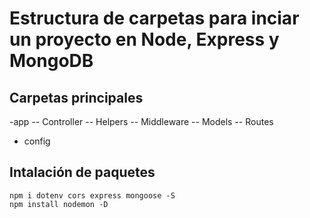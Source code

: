 # Estructura de carpetas para inciar un proyecto en Node, Express y MongoDB
## Carpetas principales

-app
-- Controller
-- Helpers
-- Middleware
-- Models
-- Routes

- config


## Intalación de paquetes

```
npm i dotenv cors express mongoose -S
npm install nodemon -D
```
